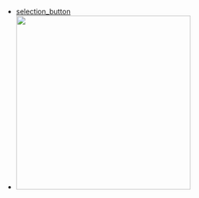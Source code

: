 



- [ selection_button ](https://github.com/AhmedTahaMohamedeen/Flutter_packages/tree/main/selection_button) 
- <img src="selection_button/assets/selectionButtonGif2.gif" height="350em" />


 
